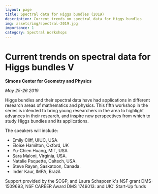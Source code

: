```yaml
---
layout: page
title: Spectral data for Higgs bundles (2019)
description: Current trends on spectral data for Higgs bundles
img: assets/img/spectral-2019.jpg
importance: 1
category: Spectral Workshops
---
```


# Current trends on spectral data for Higgs bundles V

**Simons Center for Geometry and Physics**

*May 25-26 2019*

Higgs bundles and their spectral data have had applications in different research areas of mathematics and physics. This fifth  workshop in the series is intended to bring young researchers in the area to highlight advances in their research, and inspire new perspectives from which to study Higgs bundles and its applications. 

The speakers will include:

* Emily Cliff, UIUC, USA.
* Eloise Hamilton, Oxford, UK
* Yu-Chien Huang, MIT, USA 
* Sara Maloni, Virginia, USA.
* Natalie Paquette, Caltech, USA. 
* Steve Rayan, Saskatoon, Canada.
* Inder Kaur, IMPA, Brazil.

Support provided by the SCGP, and Laura Schaposnik's
NSF grant DMS-1509693, NSF CAREER Award DMS 1749013:
and UIC' Start-Up funds

